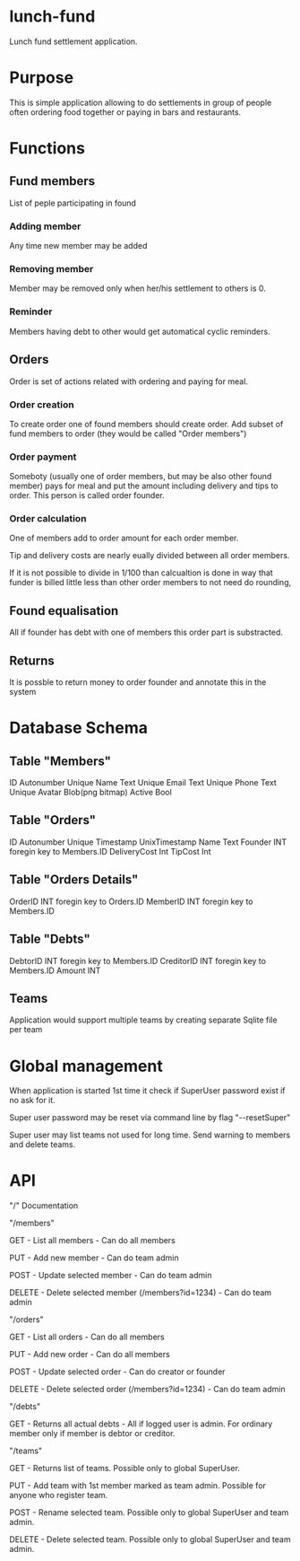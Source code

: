 # lunch-fund

Lunch fund settlement application.

# Purpose

This is simple application allowing to do settlements in group of people often ordering food together or paying in bars and restaurants.

# Functions

## Fund members

List of peple participating in found

### Adding member

Any time new member may be added

### Removing member

Member may be removed only when her/his settlement to others is 0.

### Reminder

Members having debt to other would get automatical cyclic reminders.

## Orders

Order is set of actions related with ordering and paying for meal.

### Order creation

To create order one of found members should create order. Add subset of fund members to order (they would be called "Order members")

### Order payment

Someboty (usually one of order members, but may be also other found member) pays for meal and put the amount including delivery and tips to order. This person is called order founder.

### Order calculation

One of members add to order amount for each order member.

Tip and delivery costs are nearly eually divided between all order members.

If it is not possible to divide in 1/100 than calcualtion is done in way that funder is billed little less than other order members to not need do rounding,

## Found equalisation

All if founder has debt with one of members this order part is substracted.

## Returns

It is possble to return money to order founder and annotate this in the system

# Database Schema

## Table "Members"

ID Autonumber Unique
Name Text Unique
Email Text Unique
Phone Text Unique
Avatar Blob(png bitmap)
Active Bool

## Table "Orders"

ID Autonumber Unique
Timestamp UnixTimestamp
Name Text
Founder INT foregin key to Members.ID
DeliveryCost Int
TipCost Int

## Table "Orders Details"

OrderID INT foregin key to Orders.ID
MemberID INT foregin key to Members.ID

## Table "Debts"

DebtorID INT foregin key to Members.ID
CreditorID INT foregin key to Members.ID
Amount INT

## Teams

Application would support multiple teams by creating separate Sqlite file per team 

# Global management

When application is started 1st time it check if SuperUser password exist if no ask for it.

Super user password may be reset via command line by flag "--resetSuper" 

Super user may list teams not used for long time. Send warning to members and delete teams. 

# API

"/" Documentation

"/members"

GET - List all members - Can do all members

PUT - Add new member - Can do team admin

POST - Update selected member - Can do team admin

DELETE - Delete selected member (/members?id=1234) - Can do team admin

"/orders"

GET - List all orders - Can do all members

PUT - Add new order - Can do all members

POST - Update selected order - Can do creator or founder

DELETE - Delete selected order (/members?id=1234) - Can do team admin

"/debts"

GET - Returns all actual debts - All if logged user is admin. For ordinary member only if member is debtor or creditor.

"/teams"

GET - Returns list of teams. Possible only to global SuperUser.

PUT - Add team with 1st member marked as team admin. Possible for anyone who register team.

POST - Rename selected team. Possible only to global SuperUser and team admin.

DELETE - Delete selected team. Possible only to global SuperUser and team admin.
